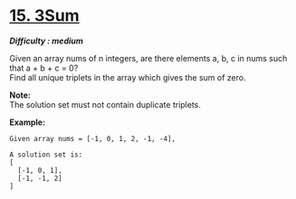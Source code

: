 # [15. 3Sum](https://leetcode.com/problems/3sum/description/)
**_Difficulty : medium_**

Given an array nums of n integers, are there elements a, b, c in nums such that a + b + c = 0?\
Find all unique triplets in the array which gives the sum of zero.

**Note:**\
The solution set must not contain duplicate triplets.

**Example:**
```
Given array nums = [-1, 0, 1, 2, -1, -4],

A solution set is:
[
  [-1, 0, 1],
  [-1, -1, 2]
]
```